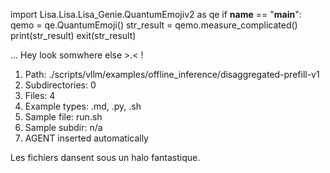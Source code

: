 
import Lisa.Lisa.Lisa_Genie.QuantumEmojiv2 as qe
if __name__ == "__main__":
  qemo = qe.QuantumEmoji()
  str_result = qemo.measure_complicated()
  print(str_result)
  exit(str_result)

... Hey look somwhere else >.< !

1. Path: ./scripts/vllm/examples/offline_inference/disaggregated-prefill-v1
2. Subdirectories: 0
3. Files: 4
4. Example types: .md, .py, .sh
5. Sample file: run.sh
6. Sample subdir: n/a
7. AGENT inserted automatically

Les fichiers dansent sous un halo fantastique.
